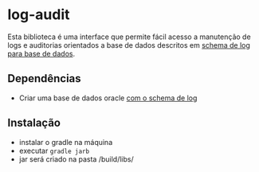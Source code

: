 # log-audit
Esta biblioteca é uma interface que permite fácil acesso a manutenção de logs e auditorias orientados a base de dados descritos em [schema de log para base de dados](https://github.com/lourencomcviana/log-schema).

## Dependências
- Criar uma base de dados oracle [com o schema de log](https://github.com/lourencomcviana/log-schema)

## Instalação 
- instalar o gradle na máquina
- executar `gradle jarb`
- jar será criado na pasta /build/libs/

